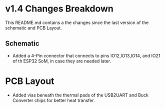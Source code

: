 ﻿
# v1.4 Changes Breakdown
This README.md contains a the changes since the last version of the schematic and PCB Layout.

## Schematic

- Added a 4-Pin connector that connects to pins IO12,IO13,IO14, and IO21 of th ESP32 SoM, in case they are needed later.

# PCB Layout

- Added vias beneath the thermal pads of the USB2UART and Buck Converter chips for better heat transfer.